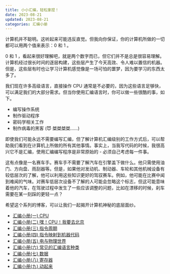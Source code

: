 ```yaml
---
title: 小小汇编，轻松拿捏！
date: 2023-08-21
updated: 2023-08-21
categories: 汇编小册
---
```


计算机并不聪明。这听起来可能违反直觉。但我向你保证，你的计算机所做的一切都可以用两个值来表示：0 和 1 。

0 和 1 ，看起来很好理解吧，就是两个数字而已，但它们并不是总是很容易理解。计算机经过很长时间的逐层构建，这些层产生了今天高效、令人难以置信的机器。但是，这些层有时也让学习计算机感觉像是一场可怕的噩梦，因为要学习的东西太多了。

我们现在许多高级语言，直接操作 CPU 通常是不必要的，因为这些语言足够快，可以满足我们的大部分需求。但当你使用汇编语言时，你可以做一些很酷的事，如下。
- 编写操作系统
- 制作驱动程序
- 密码学相关工作
- 制作病毒的黑客 (😈 桀桀桀桀......)

即使我们可能永远不需要编写汇编，但了解计算机汇编级别的工作方式后，可以帮助我们看到在计算机上所做的所有其他事情。事实上，当我写代码的时候，我很高兴它不是汇编，使用汇编编写程序是非常原始的 - 必须自己考虑每一件事。

这有点像是一名赛车手。赛车手不需要了解汽车在引擎盖下做什么。他只需使用油门、方向盘、雨刮器等。但是，如果他对发动机、制动器、车轮和其他机械设备有较低层次的了解，他可以利用这些知识更好的驾驭赛车。例如，他可能在比赛中闻到难闻的气味。对赛车低层次设备不了解的人可能会忽略这个标志，但这可能意味着他的汽车，在驾驶过程中发生了一些应该调整的问题，比如在漂移的时候，刹车需要在某一刻踩的更轻一点？

希望这个系列的博客，可以让我们一起揭开计算机神秘的底层面纱。

- [汇编小册(一) CPU](./1.md)
- [汇编小册(二) 嘿！CPU！我要去北京](./2.md)
- [汇编小册(三) 指令周期](./3.md)
- [汇编小册(四) 指令映射到机器代码](./4.md)
- [汇编小册(五) 电与物理世界](./5.md)
- [汇编小册(六) 常见的汇编语言种类](./6.md)
- [汇编小册(七) 数据](./7.md)
- [汇编小册(八) 寄存器](./8.md)
- [汇编小册(九) 动起来](./9.md)